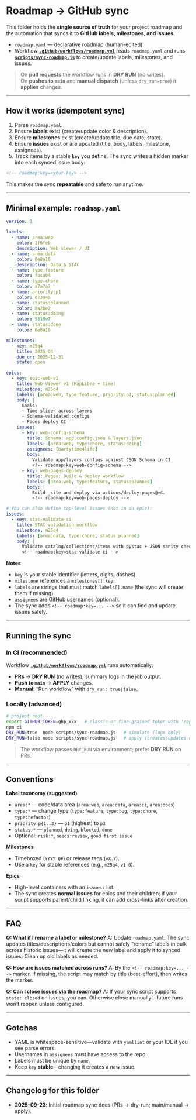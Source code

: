 # Roadmap → GitHub sync

This folder holds the **single source of truth** for your project roadmap and the
automation that syncs it to **GitHub labels, milestones, and issues**.

- `roadmap.yaml` — declarative roadmap (human-edited)
- Workflow **[`.github/workflows/roadmap.yml`](../workflows/roadmap.yml)** reads `roadmap.yaml` and runs
  **[`scripts/sync-roadmap.js`](../../scripts/sync-roadmap.js)** to create/update labels, milestones, and issues.

> On **pull requests** the workflow runs in **DRY RUN** (no writes).  
> On **pushes to `main`** and **manual dispatch** (unless `dry_run=true`) it **applies** changes.

---

## How it works (idempotent sync)

1. Parse `roadmap.yaml`.
2. Ensure **labels** exist (create/update color & description).
3. Ensure **milestones** exist (create/update title, due date, state).
4. Ensure **issues** exist or are updated (title, body, labels, milestone, assignees).
5. Track items by a stable **`key`** you define. The sync writes a hidden marker into each synced issue body:

```html
<!-- roadmap:key=<your-key> -->
````

This makes the sync **repeatable** and safe to run anytime.

---

## Minimal example: `roadmap.yaml`

```yaml
version: 1

labels:
  - name: area:web
    color: 1f6feb
    description: Web viewer / UI
  - name: area:data
    color: 0e8a16
    description: Data & STAC
  - name: type:feature
    color: fbca04
  - name: type:chore
    color: a7a7a7
  - name: priority:p1
    color: d73a4a
  - name: status:planned
    color: 8a2be2
  - name: status:doing
    color: 5319e7
  - name: status:done
    color: 0e8a16

milestones:
  - key: m25q4
    title: 2025 Q4
    due_on: 2025-12-31
    state: open

epics:
  - key: epic-web-v1
    title: Web Viewer v1 (MapLibre + time)
    milestone: m25q4
    labels: [area:web, type:feature, priority:p1, status:planned]
    body: |
      Goals:
      - Time slider across layers
      - Schema-validated configs
      - Pages deploy CI
    issues:
      - key: web-config-schema
        title: Schema: app.config.json & layers.json
        labels: [area:web, type:chore, status:doing]
        assignees: [bartytime4life]
        body: |
          Validate app/layers configs against JSON Schema in CI.
          <!-- roadmap:key=web-config-schema -->
      - key: web-pages-deploy
        title: Pages: Build & Deploy workflow
        labels: [area:web, type:feature, status:planned]
        body: |
          Build _site and deploy via actions/deploy-pages@v4.
          <!-- roadmap:key=web-pages-deploy -->

# You can also define top-level issues (not in an epic):
issues:
  - key: stac-validate-ci
    title: STAC validation workflow
    milestone: m25q4
    labels: [area:data, type:chore, status:planned]
    body: |
      Validate catalog/collections/items with pystac + JSON sanity checks.
      <!-- roadmap:key=stac-validate-ci -->
```

**Notes**

* `key` is your stable identifier (letters, digits, dashes).
* `milestone` references a `milestones[].key`.
* `labels` are strings that must match `labels[].name` (the sync will create them if missing).
* `assignees` are GitHub usernames (optional).
* The sync adds `<!-- roadmap:key=... -->` so it can find and update issues safely.

---

## Running the sync

### In CI (recommended)

Workflow **[`.github/workflows/roadmap.yml`](../workflows/roadmap.yml)** runs automatically:

* **PRs** → **DRY RUN** (no writes), summary logs in the job output.
* **Push to `main`** → **APPLY** changes.
* **Manual**: “Run workflow” with `dry_run: true|false`.

### Locally (advanced)

```bash
# project root
export GITHUB_TOKEN=ghp_xxx   # classic or fine-grained token with 'repo' scope
npm ci
DRY_RUN=true  node scripts/sync-roadmap.js   # simulate (logs only)
DRY_RUN=false node scripts/sync-roadmap.js   # apply (creates/updates on GitHub)
```

> The workflow passes `DRY_RUN` via environment; prefer **DRY RUN** on PRs.

---

## Conventions

**Label taxonomy (suggested)**

* `area:*` — code/data area (`area:web`, `area:data`, `area:ci`, `area:docs`)
* `type:*` — change type (`type:feature`, `type:bug`, `type:chore`, `type:refactor`)
* `priority:p{1..3}` — `p1` (highest) to `p3`
* `status:*` — `planned`, `doing`, `blocked`, `done`
* Optional: `risk:*`, `needs:review`, `good first issue`

**Milestones**

* Timeboxed (`YYYY Q#`) or release tags (`vX.Y`).
* Use a `key` for stable references (e.g., `m25q4`, `v1-0`).

**Epics**

* High-level containers with an `issues:` list.
* The sync creates **normal issues** for epics and their children; if your script supports parent/child linking, it can add cross-links after creation.

---

## FAQ

**Q: What if I rename a label or milestone?**
A: Update `roadmap.yaml`. The sync updates titles/descriptions/colors but cannot safely “rename” labels in bulk across historic issues—it will create the new label and apply it to synced issues. Clean up old labels as needed.

**Q: How are issues matched across runs?**
A: By the `<!-- roadmap:key=... -->` marker. If missing, the script may match by title (best-effort), then writes the marker.

**Q: Can I close issues via the roadmap?**
A: If your sync script supports `state: closed` on issues, you can. Otherwise close manually—future runs won’t reopen unless configured.

---

## Gotchas

* YAML is whitespace-sensitive—validate with `yamllint` or your IDE if you see parse errors.
* Usernames in `assignees` must have access to the repo.
* Labels must be unique by `name`.
* Keep `key` **stable**—changing it creates a *new* issue.

---

## Changelog for this folder

* **2025-09-23**: Initial roadmap sync docs (PRs → dry-run; main/manual → apply).

```
```

